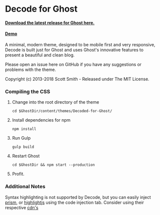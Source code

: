 # Decode for Ghost
#### [Download the latest release for Ghost here.](https://github.com/ScottSmith95/Decode-for-Ghost/releases/download/0.9.0/decode.zip)

#### [Demo](https://decode-ghost-demo.scotthsmith.com)

A minimal, modern theme, designed to be mobile first and very responsive, Decode is built just for Ghost and uses Ghost's innovative features to present a beautiful and clean blog.

Please open an issue here on GitHub if you have any suggestions or problems with the theme.

Copyright (c) 2013-2018 Scott Smith - Released under The MIT License.

### Compiling the CSS

1. Change into the root directory of the theme

    `cd $GhostDir/content/themes/Decoded-for-Ghost/`

2. Install dependencies for npm

    `npm install`

3. Run Gulp

    `gulp build`

4. Restart Ghost

    `cd $GhostDir && npm start --production`

5. Profit.


### Additional Notes

Syntax highlighting is not supported by Decode, but you can easily inject [prism](http://prismjs.com/), or [highlightjs](https://highlightjs.org/) using the code injection tab. Consider using their respective [cdn's](https://cdnjs.com/)
